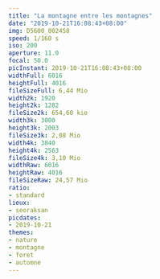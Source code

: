 ```yaml
---
title: "La montagne entre les montagnes"
date: "2019-10-21T16:08:43+08:00"
img: D5600_002458
speed: 1/160 s
iso: 200
aperture: 11.0
focal: 50.0
picInstant: 2019-10-21T16:08:43+08:00
widthFull: 6016
heightFull: 4016
fileSizeFull: 6,44 Mio
width2k: 1920
height2k: 1282
fileSize2k: 654,60 kio
width3k: 3000
height3k: 2003
fileSize3k: 2,08 Mio
width4k: 3840
height4k: 2563
fileSize4k: 3,10 Mio
widthRaw: 6016
heightRaw: 4016
fileSizeRaw: 24,57 Mio
ratio:
- standard
lieux:
- seoraksan
picdates:
- 2019-10-21
themes:
- nature
- montagne
- foret
- automne
---
```


